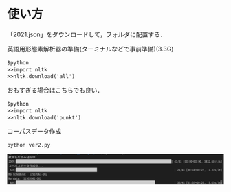 # 使い方
「2021.json」をダウンロードして，フォルダに配置する．


英語用形態素解析器の準備(ターミナルなどで事前準備)(3.3G)
```
$python
>>import nltk
>>nltk.download('all')
```
おもすぎる場合はこちらでも良い．
```
$python
>>import nltk
>>nltk.download('punkt')
```

コーパスデータ作成
```
python ver2.py
```
![サンプル](https://github.com/zakio10/tmp_jphacks/blob/master/app.jpg)